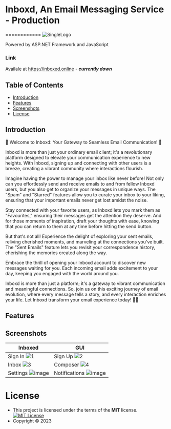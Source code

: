 # Inboxd, An Email Messaging Service - Production
============
![SingleLogo](https://user-images.githubusercontent.com/48721153/236070882-d22a058f-fb3d-47dc-92bf-790dc683a937.svg)

Powered by ASP.NET Framework and JavaScript

### Link
Availale at <https://inboxed.online> - ***currently down***

## Table of Contents
- [Introduction](#introduction)
- [Features](#features)
- [Screenshots](#screenshots)
- [License](#license)

## Introduction
📨 Welcome to Inboxd: Your Gateway to Seamless Email Communication! 🚀

Inboxd is more than just your ordinary email client; it's a revolutionary platform designed to elevate your communication experience to new heights. With Inboxd, signing up and connecting with other users is a breeze, creating a vibrant community where interactions flourish.

Imagine having the power to manage your inbox like never before! Not only can you effortlessly send and receive emails to and from fellow Inboxd users, but you also get to organize your messages in unique ways. The "Spam" and "Starred" features allow you to curate your inbox to your liking, ensuring that your important emails never get lost amidst the noise.

Stay connected with your favorite users, as Inboxd lets you mark them as "Favourites," ensuring their messages get the attention they deserve. And for those moments of inspiration, draft your thoughts with ease, knowing that you can return to them at any time before hitting the send button.

But that's not all! Experience the delight of exploring your sent emails, reliving cherished moments, and marveling at the connections you've built. The "Sent Emails" feature lets you revisit your correspondence history, cherishing the memories created along the way.

Embrace the thrill of opening your Inboxd account to discover new messages waiting for you. Each incoming email adds excitement to your day, keeping you engaged with the world around you.

Inboxd is more than just a platform; it's a gateway to vibrant communication and meaningful connections. So, join us on this exciting journey of email evolution, where every message tells a story, and every interaction enriches your life. Let Inboxd transform your email experience today! 💬🌟

## Features

## Screenshots

| Inboxed  | GUI |
| ------------- | ------------- |
| Sign In ![1](https://github.com/NanaADuah/Inboxd/assets/48721153/9cf0276a-7c7e-4a65-9347-e14047aa24e2)  | Sign Up ![2](https://github.com/NanaADuah/Inboxd/assets/48721153/cd04bb81-38f1-4913-92ed-b45f59ced4cf)  |
| Inbox ![3](https://github.com/NanaADuah/Inboxd/assets/48721153/fd693d99-9ccd-48f6-ac33-27cb7092b193)  | Composer ![4](https://github.com/NanaADuah/Inboxd/assets/48721153/3e95c518-d1d4-4f53-ab9d-13cdbe5d9e95)  |
| Settings ![image](https://github.com/NanaADuah/Inboxd/assets/48721153/0c56df7f-6267-41dc-85d7-99a372180ec0) | Notifications ![image](https://github.com/NanaADuah/Inboxd/assets/48721153/ddd941a9-473a-456c-b3d2-aae7c7d4b67a)

# License 
- This project is licensed under the terms of the **MIT** license.  [![MIT License](https://img.shields.io/badge/License-MIT-green.svg)](https://choosealicense.com/licenses/mit/)
- Copyright © 2023
